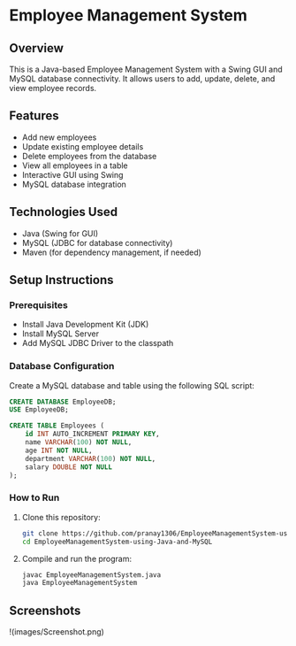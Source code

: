 # Employee Management System

## Overview
This is a Java-based Employee Management System with a Swing GUI and MySQL database connectivity. It allows users to add, update, delete, and view employee records.

## Features
- Add new employees
- Update existing employee details
- Delete employees from the database
- View all employees in a table
- Interactive GUI using Swing
- MySQL database integration

## Technologies Used
- Java (Swing for GUI)
- MySQL (JDBC for database connectivity)
- Maven (for dependency management, if needed)

## Setup Instructions
### Prerequisites
- Install Java Development Kit (JDK)
- Install MySQL Server
- Add MySQL JDBC Driver to the classpath

### Database Configuration
Create a MySQL database and table using the following SQL script:

```sql
CREATE DATABASE EmployeeDB;
USE EmployeeDB;

CREATE TABLE Employees (
    id INT AUTO_INCREMENT PRIMARY KEY,
    name VARCHAR(100) NOT NULL,
    age INT NOT NULL,
    department VARCHAR(100) NOT NULL,
    salary DOUBLE NOT NULL
);
```

### How to Run
1. Clone this repository:
   ```sh
   git clone https://github.com/pranay1306/EmployeeManagementSystem-using-Java-and-MySQL.git
   cd EmployeeManagementSystem-using-Java-and-MySQL
   ```

2. Compile and run the program:
   ```sh
   javac EmployeeManagementSystem.java
   java EmployeeManagementSystem
   ```

## Screenshots
!(images/Screenshot.png)

